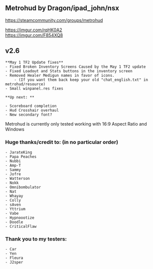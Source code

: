 
## Metrohud by Dragon/ipad_john/nsx

https://steamcommunity.com/groups/metrohud


https://imgur.com/rqHK0A2    
https://imgur.com/F854XQ8


## v2.6 
	**May 1 TF2 Update fixes**
	- Fixed Broken Inventory Screens Caused by the May 1 TF2 update
	- Fixed Loadout and Stats buttons in the inventory screen
	- Removed Healer Medigun names in favor of icons. 
		- (If you want them back keep your old "chat_english.txt" in metrohud/resource)
	- Small winpanel.res fixes 

	**Up next: **

	- Scoreboard completion
	- Hud Crosshair overhaul
	- New secondary font?



Metrohud is currently only tested working with 16:9 Aspect Ratio and Windows


### Huge thanks/credit to: (in no particular order)  
	- JarateKing
	- Papa Peaches
	- Nubbi
	- Amp-T
	- Sammy
	- Jofre
	- Watterson
	- Nokk
	- Omnibombulator
	- Nat
	- Whayay
	- Colly
	- sAven
	- Yttrium
	- Vabe
	- Hypnoootize
	- Doodle
	- CriticalFlaw


### Thank you to my testers: 
	- Car
	- Yen
	- Fleura
	- J2sper 





